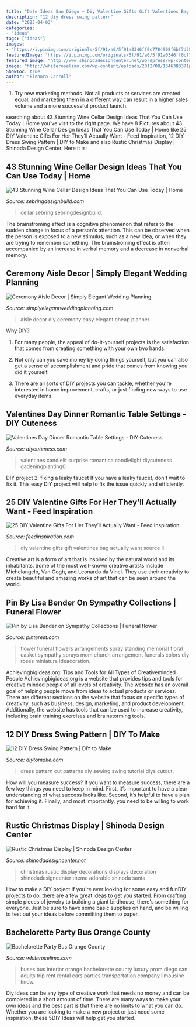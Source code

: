 ```yaml
---
title: "Date Ideas San Diego ~ Diy Valentine Gifts Gift Valentines Bag Actually Want Source Ll"
description: "12 diy dress swing pattern"
date: "2023-04-03"
categories:
- "ideas"
tags: ["ideas"]
images:
- "https://i.pinimg.com/originals/5f/91/a0/5f91a0346ff0c7784908f6bf7d3813ec.jpg"
featuredImage: "https://i.pinimg.com/originals/5f/91/a0/5f91a0346ff0c7784908f6bf7d3813ec.jpg"
featured_image: "http://www.shinodadesigncenter.net/wordpress/wp-content/uploads/2013/11/IMG_0281-Picture-Of-The-Day-1100-112813.jpg"
image: "http://whiteroselimo.com/wp-content/uploads/2012/08/1346383371party_buses.jpg"
ShowToc: true
author: "Elenora Carroll"
---
```



1. Try new marketing methods. Not all products or services are created equal, and marketing them in a different way can result in a higher sales volume and a more successful product launch.

	

		
searching about 43 Stunning Wine Cellar Design Ideas That You Can Use Today | Home you've visit to the right page. We have 8 Pictures about 43 Stunning Wine Cellar Design Ideas That You Can Use Today | Home like 25 DIY Valentine Gifts For Her They’ll Actually Want - Feed Inspiration, 12 DIY Dress Swing Pattern | DIY to Make and also Rustic Christmas Display | Shinoda Design Center. Here it is:
		
    
## 43 Stunning Wine Cellar Design Ideas That You Can Use Today | Home

<img loading=lazy src="http://sebringdesignbuild.com/wp-content/uploads/2017/04/Wine-Cellar-Ideas-22_Sebring-Services.jpg" onerror="this.onerror=null;this.src='https://tse1.mm.bing.net/th?id=OIP.m782-3G88tzbZkl6S7tjBQHaLE&amp;pid=15.1';" alt="43 Stunning Wine Cellar Design Ideas That You Can Use Today | Home">

_Source: sebringdesignbuild.com_

>cellar sebring sebringdesignbuild. 

	

The brainstroming effect is a cognitive phenomenon that refers to the sudden change in focus of a person's attention. This can be observed when the person is exposed to a new stimulus, such as a new idea, or when they are trying to remember something. The brainstroming effect is often accompanied by an increase in verbal memory and a decrease in nonverbal memory.

    
## Ceremony Aisle Decor | Simply Elegant Wedding Planning

<img loading=lazy src="http://simplyelegantweddingplanning.com/wp-content/uploads/2014/02/sandiegoranchwedding-6-682x1024.jpg" onerror="this.onerror=null;this.src='https://tse4.mm.bing.net/th?id=OIP.1b_ww0YV-H_O_qGIIgYZ0gHaLH&amp;pid=15.1';" alt="Ceremony Aisle Decor | Simply Elegant Wedding Planning">

_Source: simplyelegantweddingplanning.com_

>aisle decor diy ceremony easy elegant cheap planner. 

	

Why DIY?
1. For many people, the appeal of do-it-yourself projects is the satisfaction that comes from creating something with your own two hands.
2. Not only can you save money by doing things yourself, but you can also get a sense of accomplishment and pride that comes from knowing you did it yourself.

3. There are all sorts of DIY projects you can tackle, whether you're interested in home improvement, crafts, or just finding new ways to use everyday items.

    
## Valentines Day Dinner Romantic Table Settings - DIY Cuteness

<img loading=lazy src="https://diycuteness.com/wp-content/uploads/2019/12/Valentines-Day-Dinner-Romantic-Table-Settings-9.jpg" onerror="this.onerror=null;this.src='https://tse1.mm.bing.net/th?id=OIP.Xn-arz10oaYd3m-oGcJDgwHaNJ&amp;pid=15.1';" alt="Valentines Day Dinner Romantic Table Settings - DIY Cuteness">

_Source: diycuteness.com_

>valentines candlelit surprise romantica candlelight diycuteness gadeningplanting0. 

	

DIY project 2: fixing a leaky faucet
If you have a leaky faucet, don't wait to fix it. This easy DIY project will help to fix the issue quickly and efficiently.

    
## 25 DIY Valentine Gifts For Her They’ll Actually Want - Feed Inspiration

<img loading=lazy src="http://feedinspiration.com/wp-content/uploads/2016/12/DIY-Valentines-Day-Gift-Bag.jpg" onerror="this.onerror=null;this.src='https://tse3.mm.bing.net/th?id=OIP.SpZgmjQuIfLqC1KK5xBY2gHaLH&amp;pid=15.1';" alt="25 DIY Valentine Gifts For Her They’ll Actually Want - Feed Inspiration">

_Source: feedinspiration.com_

>diy valentine gifts gift valentines bag actually want source ll. 

	

Creative art is a form of art that is inspired by the natural world and its inhabitants. Some of the most well-known creative artists include Michelangelo, Van Gogh, and Leonardo da Vinci. They use their creativity to create beautiful and amazing works of art that can be seen around the world.

    
## Pin By Lisa Bender On Sympathy Collections | Funeral Flower

<img loading=lazy src="https://i.pinimg.com/originals/5f/91/a0/5f91a0346ff0c7784908f6bf7d3813ec.jpg" onerror="this.onerror=null;this.src='https://tse4.mm.bing.net/th?id=OIP.mDCz9VmkmJ7sCzD1s9eQoQHaKj&amp;pid=15.1';" alt="Pin by Lisa Bender on Sympathy Collections | Funeral flower">

_Source: pinterest.com_

>flower funeral flowers arrangements spray standing memorial floral casket sympathy sprays mom church arrangement funerals colors diy roses miniature ideacoration. 

	

AchievingbigIdeas.org: Tips and Tools for All Types of Creativeminded People
Achievingbigideas.org is a website that provides tips and tools for creative minded people of all levels of creativity. The website has an overall goal of helping people move from ideas to actual products or services. There are different sections on the website that focus on specific types of creativity, such as business, design, marketing, and product development. Additionally, the website has tools that can be used to increase creativity, including brain training exercises and brainstorming tools.

    
## 12 DIY Dress Swing Pattern | DIY To Make

<img loading=lazy src="http://www.diytomake.com/wp-content/uploads/2015/10/Cutout-Back-Dress-Tutorial.jpg" onerror="this.onerror=null;this.src='https://tse4.mm.bing.net/th?id=OIP.f6gD-Bn8YqZ22D2gEBmBFQHaL6&amp;pid=15.1';" alt="12 DIY Dress Swing Pattern | DIY to Make">

_Source: diytomake.com_

>dress pattern cut patterns diy sewing swing tutorial diys cutout. 

	

How will you measure success?
If you want to measure success, there are a few key things you need to keep in mind. First, it’s important to have a clear understanding of what success looks like. Second, it’s helpful to have a plan for achieving it. Finally, and most importantly, you need to be willing to work hard for it.

    
## Rustic Christmas Display | Shinoda Design Center

<img loading=lazy src="http://www.shinodadesigncenter.net/wordpress/wp-content/uploads/2013/11/IMG_0281-Picture-Of-The-Day-1100-112813.jpg" onerror="this.onerror=null;this.src='https://tse2.mm.bing.net/th?id=OIP.sfSB6jUl38ZFq5VR6Puz3AHaLH&amp;pid=15.1';" alt="Rustic Christmas Display | Shinoda Design Center">

_Source: shinodadesigncenter.net_

>christmas rustic display decorations displays decoration shinodadesigncenter theme adorable shinoda santa. 

	

How to make a DIY project
If you're ever looking for some easy and funDIY projects to do, there are a few great ideas to get you started. From crafting simple pieces of jewelry to building a giant birdhouse, there's something for everyone. Just be sure to have some basic supplies on hand, and be willing to test out your ideas before committing them to paper.

    
## Bachelorette Party Bus Orange County

<img loading=lazy src="http://whiteroselimo.com/wp-content/uploads/2012/08/1346383371party_buses.jpg" onerror="this.onerror=null;this.src='https://tse3.mm.bing.net/th?id=OIP.EPzBYW8xwd5qhago1JAU8wHaE8&amp;pid=15.1';" alt="Bachelorette Party Bus Orange County">

_Source: whiteroselimo.com_

>buses bus interior orange bachelorette county luxury prom diego san adults trip rent rental cars parties transportation company limousine know. 

	

Diy ideas can be any type of creative work that needs no money and can be completed in a short amount of time. There are many ways to make your own ideas and the best part is that there are no limits to what you can do. Whether you are looking to make a new project or just need some inspiration, these 5DIY Ideas will help get you started.

